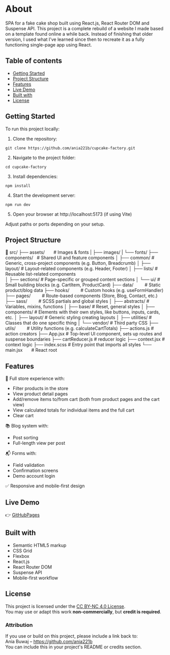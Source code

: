 # About

SPA for a fake cake shop built using React.js, React Router DOM and Suspense API.
This project is a complete rebuild of a website I made based on a template found online a while back. Instead of finishing that older version, I used what I’ve learned since then to recreate it as a fully functioning single-page app using React.

## Table of contents

- [Getting Started](#getting-started)
- [Project Structure](#project-structure)
- [Features](#features)
- [Live Demo](#live-demo)
- [Built with](#built-with)
- [License](#license)

## Getting Started

To run this project locally:

1. Clone the repository:

```
git clone https://github.com/ania221b/cupcake-factory.git
```

2. Navigate to the project folder:

```
cd cupcake-factory
```

3. Install dependencies:

```
npm install
```

4. Start the development server:

```
npm run dev
```

5. Open your browser at http://localhost:5173 (if using Vite)

Adjust paths or ports depending on your setup.

## Project Structure

📁 src/
├── assets/       # Images & fonts
| ├── images/
| └── fonts/
├── components/   # Shared UI and feature components
│ ├── common/ # Generic, cross-project components (e.g. Button, Breadcrumb)
│ ├── layout/ # Layout-related components (e.g. Header, Footer)
│ ├── lists/ # Reusable list-related components  
│ ├── sections/ # Page-specific or grouped content sections
│ └── ui/ # Small building blocks (e.g. CartItem, ProductCard)
├── data/         # Static product/blog data
├── hooks/         # Custom hooks (e.g. useFormHandler)
├── pages/         # Route-based components (Store, Blog, Contact, etc.)
├── sass/         # SCSS partials and global styles
│ ├── abstracts/ # Variables, mixins, functions
│ ├── base/ # Reset, general styles
│ ├── components/ # Elements with their own styles, like buttons, inputs, cards, etc.
│ ├── layout/ # Generic styling creating layouts
│ ├── utilities/ # Classes that do one specific thing
│ └── vendor/ # Third party CSS
├── utils/         # Utility functions (e.g. calculateCartTotals)
├── actions.js # action creators
├── App.jsx # Top-level UI component, sets up routes and suspense boundaries
├── cartReducer.js # reducer logic
├── context.jsx # context logic
├── index.scss # Entry point that imports all styles
└── main.jsx       # React root

## Features

🛒 Full store experience with:

- Filter products in the store
- View product detail pages
- Add/remove items to/from cart (both from product pages and the cart view)
- View calculated totals for individual items and the full cart
- Clear cart

📚 Blog system with:

- Post sorting
- Full-length view per post

📬 Forms with:

- Field validation
- Confirmation screens
- Demo account login

✅ Responsive and mobile-first design

## Live Demo

👉 [GitHubPages](https://ania221b.github.io/cupcake-factory/)

## Built with

- Semantic HTML5 markup
- CSS Grid
- Flexbox
- React.js
- React Router DOM
- Suspense API
- Mobile-first workflow

## License

This project is licensed under the [CC BY-NC 4.0 License](https://creativecommons.org/licenses/by-nc/4.0/).  
You may use or adapt this work **non-commercially**, but **credit is required**.

### Attribution

If you use or build on this project, please include a link back to:  
Ania Buwaj – https://github.com/ania221b  
You can include this in your project's README or credits section.
